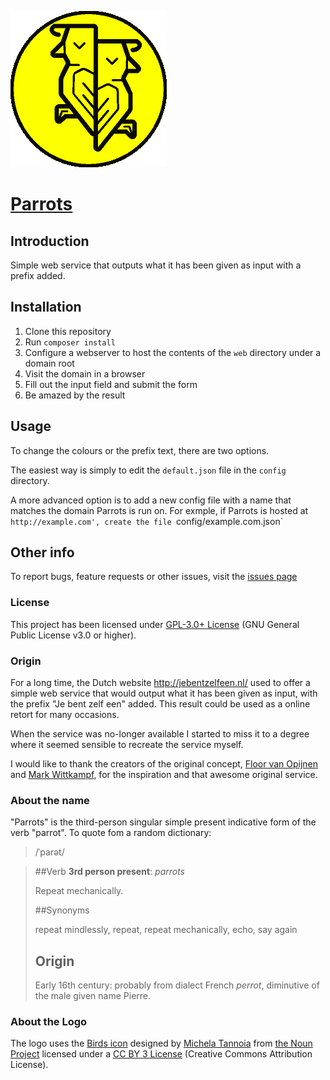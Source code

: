 ![parrots logo][parrots-logo-large]

 [Parrots]
===================


 Introduction
--------------

Simple web service that outputs what it has been given as input with a prefix added.

 Installation
--------------

1. Clone this repository 
2. Run `composer install`
3. Configure a webserver to host the contents of the `web` directory under a domain root 
4. Visit the domain in a browser
5. Fill out the input field and submit the form
6. Be amazed by the result

 Usage
----------------

To change the colours or the prefix text, there are two options. 

The easiest way is simply to edit the `default.json` file in the `config` directory.

A more advanced option is to add a new config file with a name that matches the
domain Parrots is run on. For exmple, if Parrots is hosted at `http://example.com',
create the file `config/example.com.json`

 Other info
----------------

To report bugs, feature requests or other issues, visit the [issues page]

### License

This project has been licensed under [GPL-3.0+ License] (GNU General Public License v3.0 or higher).


### Origin

For a long time, the Dutch website http://jebentzelfeen.nl/ used to offer a
simple web service that would output what it has been given as input, with the 
prefix "Je bent zelf een" added. This result could be used as a online retort 
for many occasions.

When the service was no-longer available I started to miss it to a degree where
it seemed sensible to recreate the service myself.

I would like to thank the creators of the original concept, [Floor van Opijnen]
and [Mark Wittkampf], for the inspiration and that awesome original service.

### About the name

"Parrots" is the third-person singular simple present indicative form of the
verb "parrot". To quote fom a random dictionary:

>
> /ˈparət/
>
<!--
> ##Noun
>    **plural noun**: *parrots*
>
>    A bird, often vividly coloured, with a short downcurved hooked bill,
>    grasping feet, and a raucous voice, found especially in the tropics and
>    feeding on fruits and seeds. Many are popular as cage birds, and some are
>    able to mimic the human voice.
>
-->
> ##Verb
>    **3rd person present**: *parrots*
>
>    Repeat mechanically.
>
> ##Synonyms
>
> repeat mindlessly, repeat, repeat mechanically, echo, say again
>
> ## Origin
> Early 16th century: probably from dialect French *perrot*, diminutive of the male given name Pierre.
>

### About the Logo

The logo uses the [Birds icon] designed by [Michela Tannoia] from [the Noun Project]
licensed under a [CC BY 3 License] (Creative Commons Attribution License).

[Michela Tannoia]: http://thenounproject.com/michela.tannoia/
[Floor van Opijnen]: https://www.facebook.com/floortjevanopijnen
[Mark Wittkampf]: https://twitter.com/wittkampf
[Birds icon]: http://thenounproject.com/term/birds/112329/
[the Noun Project]: http://www.thenounproject.com
[CC BY 3 License]: https://creativecommons.org/licenses/by/3.0/
[GPL-3.0+ License]: ./LICENSE
[issues page]: https://github.com/potherca/Parrots/issues
[parrots-logo-large]: ./parrots-logo-250.png
[Parrots]: https://github.com/potherca/Parrots/

